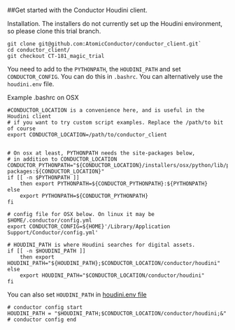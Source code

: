 
##Get started with the Conductor Houdini client.



Installation. 
The installers do not currently set up the Houdini environment, so please clone this trial branch.

```
git clone git@github.com:AtomicConductor/conductor_client.git`
cd conductor_client/
git checkout CT-181_magic_trial
```

You need to add to the `PYTHONPATH`, the `HOUDINI_PATH` and set `CONDUCTOR_CONFIG`. You can do this in `.bashrc`. You can alternatively use the `houdini.env` file.

Example .bashrc  on OSX

```
#CONDUCTOR_LOCATION is a convenience here, and is useful in the Houdini client 
# if you want to try custom script examples. Replace the /path/to bit of course
export CONDUCTOR_LOCATION=/path/to/conductor_client
 

# On osx at least, PYTHONPATH needs the site-packages below, 
# in addition to CONDUCTOR_LOCATION
CONDUCTOR_PYTHONPATH="${CONDUCTOR_LOCATION}/installers/osx/python/lib/python2.7/site-packages:${CONDUCTOR_LOCATION}"
if [[ -n $PYTHONPATH ]]
    then export PYTHONPATH=${CONDUCTOR_PYTHONPATH}:${PYTHONPATH}
else 
    export PYTHONPATH=${CONDUCTOR_PYTHONPATH}
fi

# config file for OSX below. On linux it may be $HOME/.conductor/config.yml
export CONDUCTOR_CONFIG=${HOME}'/Library/Application Support/Conductor/config.yml'

# HOUDINI_PATH is where Houdini searches for digital assets. 
if [[ -n $HOUDINI_PATH ]]
	then export HOUDINI_PATH="${HOUDINI_PATH};$CONDUCTOR_LOCATION/conductor/houdini"
else 
    export HOUDINI_PATH="$CONDUCTOR_LOCATION/conductor/houdini"
fi
```

You can also set `HOUDINI_PATH` in [houdini.env file](http://www.sidefx.com/docs/houdini/basics/config_env)  

```
# conductor config start
HOUDINI_PATH = "$HOUDINI_PATH;$CONDUCTOR_LOCATION/conductor/houdini;&"
# conductor config end
```













